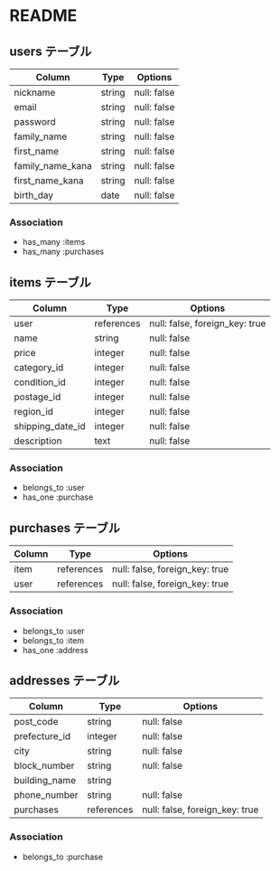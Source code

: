 # README


## users テーブル

| Column           | Type         | Options                 |
|------------------|--------------|-------------------------|
| nickname         | string       | null: false             |
| email            | string       | null: false             |
| password         | string       | null: false             |
| family_name      | string       | null: false             |
| first_name       | string       | null: false             |
| family_name_kana | string       | null: false             |
| first_name_kana  | string       | null: false             |
| birth_day        | date         | null: false             |

### Association

* has_many :items
* has_many :purchases


## items テーブル

| Column           | Type         | Options                        |
|------------------|--------------|--------------------------------|
| user             | references   | null: false, foreign_key: true |
| name             | string       | null: false                    |
| price            | integer      | null: false                    |
| category_id      | integer      | null: false                    |
| condition_id     | integer      | null: false                    |
| postage_id       | integer      | null: false                    |
| region_id        | integer      | null: false                    |
| shipping_date_id | integer      | null: false                    |
| description      | text         | null: false                    |

### Association

- belongs_to :user
- has_one    :purchase


## purchases テーブル

| Column           | Type         | Options                        |
|------------------|--------------|--------------------------------|
| item             | references   | null: false, foreign_key: true |
| user             | references   | null: false, foreign_key: true |

### Association

- belongs_to :user
- belongs_to :item
- has_one    :address


## addresses テーブル

| Column           | Type         | Options                        |
|------------------|--------------|--------------------------------|
| post_code        | string       | null: false                    |
| prefecture_id    | integer      | null: false                    |
| city             | string       | null: false                    |
| block_number     | string       | null: false                    |
| building_name    | string       |                                |
| phone_number     | string       | null: false                    |
| purchases        | references   | null: false, foreign_key: true |

### Association

- belongs_to :purchase




